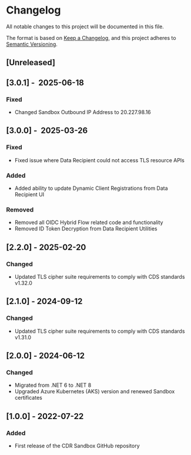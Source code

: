 # Changelog
All notable changes to this project will be documented in this file.

The format is based on [Keep a Changelog](https://keepachangelog.com/en/1.1.0/),
and this project adheres to [Semantic Versioning](https://semver.org/spec/v2.0.0.html).

## [Unreleased]

## [3.0.1] -  2025-06-18
### Fixed
- Changed Sandbox Outbound IP Address to 20.227.98.16

## [3.0.0] -  2025-03-26
### Fixed
- Fixed issue where Data Recipient could not access TLS resource APIs

### Added
- Added ability to update Dynamic Client Registrations from Data Recipient UI

### Removed
- Removed all OIDC Hybrid Flow related code and functionality
- Removed ID Token Decryption from Data Recipient Utilities

## [2.2.0] -  2025-02-20
### Changed
- Updated TLS cipher suite requirements to comply with CDS standards v1.32.0

## [2.1.0] -  2024-09-12
### Changed
- Updated TLS cipher suite requirements to comply with CDS standards v1.31.0

## [2.0.0] - 2024-06-12
### Changed
- Migrated from .NET 6 to .NET 8
- Upgraded Azure Kubernetes (AKS) version and renewed Sandbox certificates

## [1.0.0] - 2022-07-22
### Added
- First release of the CDR Sandbox GitHub repository
